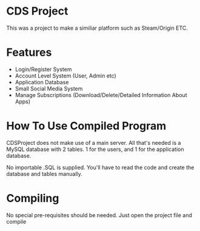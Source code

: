 # CDS Project
This was a project to make a similiar platform such as Steam/Origin ETC.

# Features
- Login/Register System
- Account Level System (User, Admin etc)
- Application Database
- Small Social Media System
- Manage Subscriptions (Download/Delete/Detailed Information About Apps)

# How To Use Compiled Program
CDSProject does not make use of a main server. All that's needed is a MySQL 
database with 2 tables. 1 for the users, and 1 for the application database.

No importable .SQL is supplied. You'll have to read the code and create the database
and tables manually.

# Compiling
No special pre-requisites should be needed. Just open the project file and compile





